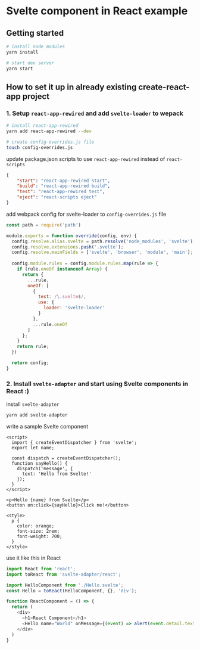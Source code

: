 # Svelte component in React example

## Getting started

```bash
# install node modules
yarn install

# start dev server
yarn start
```

## How to set it up in already existing create-react-app project

### 1. Setup `react-app-rewired` and add `svelte-loader` to wepack

```bash
# install react-app-rewired
yarn add react-app-rewired --dev

# create config-overrides.js file
touch config-overrides.js
```

update package.json scripts to use `react-app-rewired` instead of `react-scripts`
```json
{
    "start": "react-app-rewired start",
    "build": "react-app-rewired build",
    "test": "react-app-rewired test",
    "eject": "react-scripts eject"
}
```

add webpack config for svelte-loader to `config-overrides.js` file
```javascript
const path = require('path')

module.exports = function override(config, env) {
  config.resolve.alias.svelte = path.resolve('node_modules', 'svelte');
  config.resolve.extensions.push('.svelte');
  config.resolve.mainFields = ['svelte', 'browser', 'module', 'main'];
  
  config.module.rules = config.module.rules.map(rule => {
    if (rule.oneOf instanceof Array) {
      return {
        ...rule,
        oneOf: [
          {
            test: /\.svelte$/,
            use: {
              loader: 'svelte-loader'
            }
          },
          ...rule.oneOf
        ]
      };
    }
    return rule;
  })

  return config;
}
```

### 2. Install `svelte-adapter` and start using Svelte components in React :)

install `svelte-adapter`
```bash
yarn add svelte-adapter
```

write a sample Svelte component
```svelte
<script>
  import { createEventDispatcher } from 'svelte';
  export let name;

  const dispatch = createEventDispatcher();
  function sayHello() {
    dispatch('message', {
      text: 'Hello from Svelte!'
    });
  }
</script>

<p>Hello {name} from Svelte</p>
<button on:click={sayHello}>Click me!</button>

<style>
  p {
    color: orange;
    font-size: 2rem;
    font-weight: 700;
  }
</style>
```

use it like this in React
```javascript
import React from 'react';
import toReact from 'svelte-adapter/react';

import HelloComponent from './Hello.svelte';
const Hello = toReact(HelloComponent, {}, 'div');

function ReactComponent = () => {
  return (
    <div>
      <h1>React Component</h1>
      <Hello name="World" onMessage={(event) => alert(event.detail.text)} />
    </div>
  )
}
```
